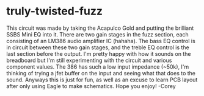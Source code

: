 # truly-twisted-fuzz
This circuit was made by taking the Acapulco Gold and putting the brilliant SSBS Mini EQ into it. There are two gain stages in the fuzz section, each consisting of an LM386 audio amplifier IC (hahaha). The bass EQ control is in circuit between these two gain stages, and the treble EQ control is the last section before the output. I'm pretty happy with how it sounds on the breadboard but I'm still experimenting with the circuit and various component values. The 386 has such a low input impedance (~50k), I'm thinking of trying a jfet buffer on the input and seeing what that does to the sound. Anyways this is just for fun, as well as an excuse to learn PCB layout after only using Eagle to make schematics. Hope you enjoy!
-Corey
